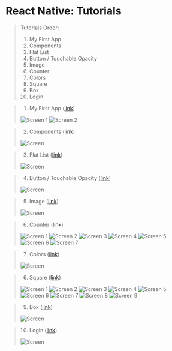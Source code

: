 # React Native: Tutorials
> Tutorials Order:
> 01. My First App
> 02. Components
> 03. Flat List
> 04. Button / Touchable Opacity
> 05. Image
> 06. Counter
> 07. Colors
> 08. Square
> 09. Box
> 10. Login

> 01) My First App ([link](https://docs.google.com/document/d/1zEoQoI7JFDOi0rgrq7XMID2Cy04cx2KUadD0qY-bxjY/edit?usp=sharing))
>
> ![Screen 1](https://github.com/iamnadhu/react-native/blob/master/screenshot/01.png)
> ![Screen 2](https://github.com/iamnadhu/react-native/blob/master/screenshot/02.png)


> 02) Components ([link](https://docs.google.com/document/d/1RVv6-t5au94pcMAjYFG4JJkWsl55hIhwsOMoVxOkxFQ/edit?usp=sharing))
>
> ![Screen](https://github.com/iamnadhu/react-native/blob/master/screenshot/03.png)


> 03) Flat List ([link](https://docs.google.com/document/d/1q6vRDsWSYGQNhmMxv921snqlXxcUn4wAJndvErOzw6g/edit?usp=sharing))
>
> ![Screen](https://github.com/iamnadhu/react-native/blob/master/screenshot/04.png)


> 04) Button / Touchable Opacity ([link](https://docs.google.com/document/d/1G1QsJmry7RXSPfJTEglUloxy_S2r7SyIki2MbiHD2HY/edit?usp=sharing))
>
> ![Screen](https://github.com/iamnadhu/react-native/blob/master/screenshot/05.png)


> 05) Image ([link](https://docs.google.com/document/d/1_XM27aP2rpEUO94Rc9MDhU19luP4q-63ngep8Feyrxw/edit?usp=sharing))
>
> ![Screen](https://github.com/iamnadhu/react-native/blob/master/screenshot/06.png)


> 06) Counter ([link](https://docs.google.com/document/d/12GUUL-mP6ShVzX3U1W2vvxmKCjlC63PqtdkxI10GsbE/edit?usp=sharing))
>
> ![Screen 1](https://github.com/iamnadhu/react-native/blob/master/screenshot/07.png)
> ![Screen 2](https://github.com/iamnadhu/react-native/blob/master/screenshot/08.png)
> ![Screen 3](https://github.com/iamnadhu/react-native/blob/master/screenshot/09.png)
> ![Screen 4](https://github.com/iamnadhu/react-native/blob/master/screenshot/10.png)
> ![Screen 5](https://github.com/iamnadhu/react-native/blob/master/screenshot/11.png)
> ![Screen 6](https://github.com/iamnadhu/react-native/blob/master/screenshot/12.png)
> ![Screen 7](https://github.com/iamnadhu/react-native/blob/master/screenshot/13.png)


> 07) Colors ([link](https://docs.google.com/document/d/1dhehXI2y6BtCJSZMxPUHtrAjVf6dm23T7UntK6n82xk/edit?usp=sharing))
>
> ![Screen](https://github.com/iamnadhu/react-native/blob/master/screenshot/14.png)


> 06) Square ([link](https://docs.google.com/document/d/13OrEe6UFd-h7GddPKctJF3ouHk7NP4U9APHDjBgvfuk/edit?usp=sharing))
>
> ![Screen 1](https://github.com/iamnadhu/react-native/blob/master/screenshot/15.png)
> ![Screen 2](https://github.com/iamnadhu/react-native/blob/master/screenshot/16.png)
> ![Screen 3](https://github.com/iamnadhu/react-native/blob/master/screenshot/17.png)
> ![Screen 4](https://github.com/iamnadhu/react-native/blob/master/screenshot/18.png)
> ![Screen 5](https://github.com/iamnadhu/react-native/blob/master/screenshot/19.png)
> ![Screen 6](https://github.com/iamnadhu/react-native/blob/master/screenshot/20.png)
> ![Screen 7](https://github.com/iamnadhu/react-native/blob/master/screenshot/21.png)
> ![Screen 8](https://github.com/iamnadhu/react-native/blob/master/screenshot/22.png)
> ![Screen 9](https://github.com/iamnadhu/react-native/blob/master/screenshot/23.png)


> 09) Box ([link](https://docs.google.com/document/d/1wEbxtokduBZndQS0EMIt5klHS7UkvyjxStQNdR-BmQU/edit?usp=sharing))
>
> ![Screen](https://github.com/iamnadhu/react-native/blob/master/screenshot/24.png)


> 10) Login ([link](https://docs.google.com/document/d/1FEPRqEIN1tlGg85gP369_eUA6hedveYEqDN4vCaCPm8/edit?usp=sharing))
>
> ![Screen](https://github.com/iamnadhu/react-native/blob/master/screenshot/25.png)
